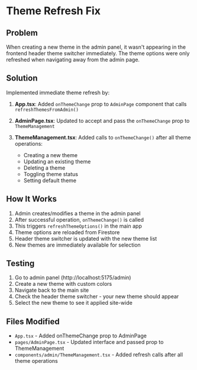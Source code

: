 # Theme Refresh Fix

## Problem
When creating a new theme in the admin panel, it wasn't appearing in the frontend header theme switcher immediately. The theme options were only refreshed when navigating away from the admin page.

## Solution
Implemented immediate theme refresh by:

1. **App.tsx**: Added `onThemeChange` prop to `AdminPage` component that calls `refreshThemesFromAdmin()`

2. **AdminPage.tsx**: Updated to accept and pass the `onThemeChange` prop to `ThemeManagement`

3. **ThemeManagement.tsx**: Added calls to `onThemeChange()` after all theme operations:
   - Creating a new theme
   - Updating an existing theme
   - Deleting a theme
   - Toggling theme status
   - Setting default theme

## How It Works
1. Admin creates/modifies a theme in the admin panel
2. After successful operation, `onThemeChange()` is called
3. This triggers `refreshThemeOptions()` in the main app
4. Theme options are reloaded from Firestore
5. Header theme switcher is updated with the new theme list
6. New themes are immediately available for selection

## Testing
1. Go to admin panel (http://localhost:5175/admin)
2. Create a new theme with custom colors
3. Navigate back to the main site
4. Check the header theme switcher - your new theme should appear
5. Select the new theme to see it applied site-wide

## Files Modified
- `App.tsx` - Added onThemeChange prop to AdminPage
- `pages/AdminPage.tsx` - Updated interface and passed prop to ThemeManagement
- `components/admin/ThemeManagement.tsx` - Added refresh calls after all theme operations
